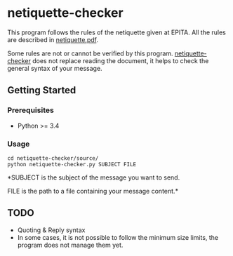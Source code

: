 netiquette-checker
==================

This program follows the rules of the netiquette given at EPITA.
All the rules are described in [netiquette.pdf](https://github.com/N3it/netiquette-checker/blob/master/netiquette.pdf).

Some rules are not or cannot be verified by this program.
[netiquette-checker](https://github.com/N3it/netiquette-checker) does not 
replace reading the document, it helps to check the general syntax of your 
message.

## Getting Started

### Prerequisites

* Python >= 3.4

### Usage

```bash=
cd netiquette-checker/source/
python netiquette-checker.py SUBJECT FILE
```

*SUBJECT is the subject of the message you want to send.

FILE is the path to a file containing your message content.*


## TODO

* Quoting & Reply syntax
* In some cases, it is not possible to follow the minimum size limits, the program does not manage them yet.
